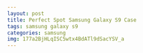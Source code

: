 ```yaml
---
layout: post
title: Perfect Spot Samsung Galaxy S9 Case
tags: samsung galaxy s9
categories: samsung
img: 177a2BjHLqISC5wtx4BdATl9dSacYSV_a
---
```

